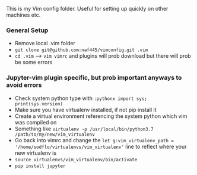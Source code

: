 This is my Vim config folder. Useful for setting up quickly on other machines etc.

### General Setup
- Remove local .vim folder
- `git clone git@github.com:naf445/vimconfig.git .vim`
- `cd .vim` --> `vim vimrc` and plugins will prob download but there will prob be some errors

### Jupyter-vim plugin specific, but prob important anyways to avoid errors
- Check system python type with `:pythonx import sys; print(sys.version)`
- Make sure you have virtualenv installed, if not pip install it
- Create a virtual environment referencing the system python which vim was compiled on
- Something like `virtualenv -p /usr/local/bin/python3.7 /path/to/my/new/vim_virtualenv`
- Go back into vimrc and change the `let g:vim_virtualenv_path = '/home/sodflo/virtualenvs/vim_virtualenv'` line to reflect where your new virtualenv is
- `source virtualenvs/vim_virtualenv/bin/activate`
- `pip install jupyter` 

